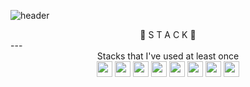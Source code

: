 ![header](https://capsule-render.vercel.app/api?type=waving&color=ffd642&height=300&section=header&text=capsule%20render&fontSize=90)
<div align="center"><h>🔨 S T A C K 🔨</h></div>
---
<div align="center">
Stacks that I've used at least once

<div align="center">
<img height= "25" src="https://img.shields.io/badge/Java-007396?style=plastic&logo=Java&logoColor=white">  
<img height= "25" src="https://img.shields.io/badge/Oracle-F80000?style=plastic&logo=Oracle&logoColor=white">
<img height= "25" src="https://img.shields.io/badge/CSS-1572B6?style=plastic&logo=css3&logoColor=white">
<img height= "25" src="https://img.shields.io/badge/HTML-E34F26?  style=plastic&logo=HTML5&logoColor=white">  
<img height= "25" src="https://img.shields.io/badge/JavaScript-F7DF1E?  style=plastic&logo=JavaScript&logoColor=white">  
<img height= "25" src="https://img.shields.io/badge/Spring-6DB33F?  style=plastic&logo=Spring&logoColor=white">  
<img height= "25" src="https://img.shields.io/badge/ JSP -yellowgreen?  style=plastic&logoColor=white">  
<img height= "25" src="https://img.shields.io/badge/jQuery-0769AD?  style=plastic&logo=jQuery&logoColor=white">  


</div>

</div>
<!--
**helloppiok/helloppiok** is a ✨ _special_ ✨ repository because its `README.md` (this file) appears on your GitHub profile.

Here are some ideas to get you started:

- 🔭 I’m currently working on ...
- 🌱 I’m currently learning ...
- 👯 I’m looking to collaborate on ...
- 🤔 I’m looking for help with ...
- 💬 Ask me about ...
- 📫 How to reach me: ...
- 😄 Pronouns: ...
- ⚡ Fun fact: ...
-->


